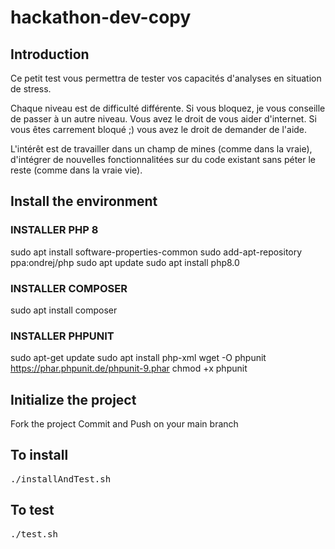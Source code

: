 # hackathon-dev-copy

## Introduction

Ce petit test vous permettra de tester vos capacités d'analyses en situation de stress. 

Chaque niveau est de difficulté différente. Si vous bloquez, je vous conseille de passer à un autre niveau.
Vous avez le droit de vous aider d'internet. Si vous êtes carrement bloqué ;) vous avez le droit de demander de l'aide. 

L'intérêt est de travailler dans un champ de mines (comme dans la vraie), d'intégrer de nouvelles fonctionnalitées sur du code existant sans péter le reste (comme dans la vraie vie).

## Install the environment

### INSTALLER PHP 8

sudo apt install software-properties-common
sudo add-apt-repository ppa:ondrej/php
sudo apt update
sudo apt install php8.0

### INSTALLER COMPOSER

sudo apt install composer

### INSTALLER PHPUNIT

sudo apt-get update
sudo apt install php-xml
wget -O phpunit https://phar.phpunit.de/phpunit-9.phar
chmod +x phpunit


## Initialize the project

Fork the project
Commit and Push on your main branch

## To install
<pre>
./installAndTest.sh
</pre>

## To test
<pre>
./test.sh
</pre>